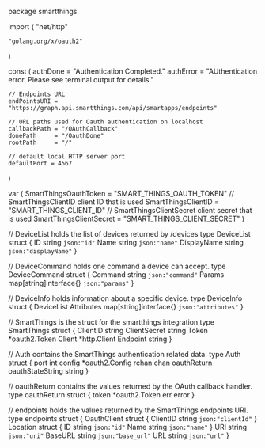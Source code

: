 package smartthings

import (
	"net/http"

	"golang.org/x/oauth2"
)

const (
	authDone  = "<html><body>Authentication Completed.</body></html>"
	authError = "<html><body>AUthentication error. Please see terminal output for details.</body></html>"

	// Endpoints URL
	endPointsURI = "https://graph.api.smartthings.com/api/smartapps/endpoints"

	// URL paths used for Oauth authentication on localhost
	callbackPath = "/OAuthCallback"
	donePath     = "/OauthDone"
	rootPath     = "/"

	// default local HTTP server port
	defaultPort = 4567
)

var (
	SmartThingsOauthToken = "SMART_THINGS_OAUTH_TOKEN"
	// SmartThingsClientID client ID that is used
	SmartThingsClientID = "SMART_THINGS_CLIENT_ID"
	// SmartThingsClientSecret client secret that is used
	SmartThingsClientSecret = "SMART_THINGS_CLIENT_SECRET"
)

// DeviceList holds the list of devices returned by /devices
type DeviceList struct {
	ID          string `json:"id"`
	Name        string `json:"name"`
	DisplayName string `json:"displayName"`
}

// DeviceCommand holds one command a device can accept.
type DeviceCommand struct {
	Command string                 `json:"command"`
	Params  map[string]interface{} `json:"params"`
}

// DeviceInfo holds information about a specific device.
type DeviceInfo struct {
	DeviceList
	Attributes map[string]interface{} `json:"attributes"`
}

// SmartThings is the struct for the smartthings integration
type SmartThings struct {
	ClientID     string
	ClientSecret string
	Token        *oauth2.Token
	Client       *http.Client
	Endpoint     string
}

// Auth contains the SmartThings authentication related data.
type Auth struct {
	port             int
	config           *oauth2.Config
	rchan            chan oauthReturn
	oauthStateString string
}

// oauthReturn contains the values returned by the OAuth callback handler.
type oauthReturn struct {
	token *oauth2.Token
	err   error
}

// endpoints holds the values returned by the SmartThings endpoints URI.
type endpoints struct {
	OauthClient struct {
		ClientID string `json:"clientId"`
	}
	Location struct {
		ID   string `json:"id"`
		Name string `json:"name"`
	}
	URI     string `json:"uri"`
	BaseURL string `json:"base_url"`
	URL     string `json:"url"`
}
